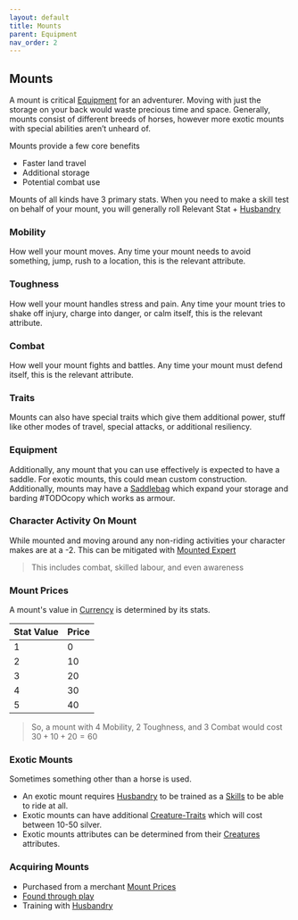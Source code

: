 ```yaml
---
layout: default
title: Mounts
parent: Equipment
nav_order: 2
---
```

## Mounts
A mount is critical [Equipment](Equipment) for an adventurer. Moving with just the storage on your back would waste precious time and space. Generally, mounts consist of different breeds of horses, however more exotic mounts with special abilities aren’t unheard of.

Mounts provide a few core benefits
- Faster land travel
- Additional storage
- Potential combat use   

Mounts of all kinds have 3 primary stats. When you need to make a skill test on behalf of your mount, you will generally roll Relevant Stat + [Husbandry](Husbandry)

### Mobility
How well your mount moves. Any time your mount needs to avoid something, jump, rush to a location, this is the relevant attribute.

### Toughness
How well your mount handles stress and pain. Any time your mount tries to shake off injury, charge into danger, or calm itself, this is the relevant attribute.

### Combat
How well your mount fights and battles. Any time your mount must defend itself, this is the relevant attribute. 

### Traits
Mounts can also have special traits which give them additional power, stuff like other modes of travel, special attacks, or additional resiliency.

### Equipment
Additionally, any mount that you can use effectively is expected to have a saddle. For exotic mounts, this could mean custom construction. Additionally, mounts may have a [Saddlebag](Storage#Saddlebag) which expand your storage and barding #TODOcopy which works as armour.

### Character Activity On Mount
While mounted and moving around any non-riding activities your character makes are at a -2. This can be mitigated with [Mounted Expert](Keeper#Mounted%20Expert)

> This includes combat, skilled labour, and even awareness

### Mount Prices
A mount's value in [Currency](Equipment#Currency) is determined by its stats.

| Stat Value | Price |
| ---------- | ----- |
| 1          | 0    |
| 2          | 10    |
| 3          | 20    |
| 4          | 30    | 
| 5          | 40    |

> So, a mount with 4 Mobility, 2 Toughness, and 3 Combat would cost $30+10+20=60$

### Exotic Mounts
Sometimes something other than a horse is used. 
* An exotic mount requires [Husbandry](Husbandry) to be trained as a [Skills](Skills) to be able to ride at all.
* Exotic mounts can have additional [Creature-Traits](Creature-Traits) which will cost between 10-50 silver.
* Exotic mounts attributes can be determined from their [Creatures](Running-The-Game#Creatures) attributes.

### Acquiring Mounts
* Purchased from a merchant [Mount Prices](#Mount%20Prices)
* [Found through play](Equipment#Looting)
* Training with [Husbandry](Husbandry)